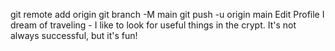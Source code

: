 git remote add origin 
git branch -M main
git push -u origin main
Edit Profile
I dream of traveling - I like to look for useful things in the crypt. It's not always successful, but it's fun!


